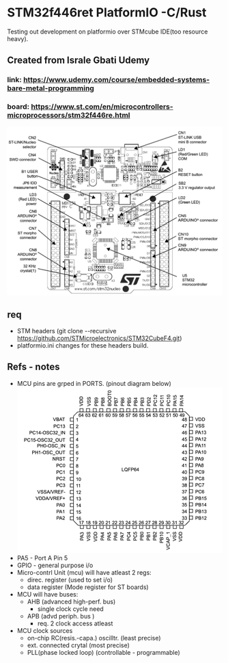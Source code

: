 # STM32f446ret PlatformIO -C/Rust

Testing out development on platformio over STMcube IDE(too resource heavy).

## Created from Israle Gbati Udemy

### link: https://www.udemy.com/course/embedded-systems-bare-metal-programming

### board: https://www.st.com/en/microcontrollers-microprocessors/stm32f446re.html

![alt text](image-3.png)

## req

- STM headers (git clone --recursive https://github.com/STMicroelectronics/STM32CubeF4.git)
- platformio.ini changes for these headers build.

## Refs - notes

- MCU pins are grped in PORTS. (pinout diagram below)
  ![alt text](image-2.png)
- PA5 - Port A Pin 5
- GPIO - general purpose i/o
- Micro-contrl Unit (mcu) will have atleast 2 regs:
  - direc. register (used to set i/o)
  - data register (Mode register for ST boards)
- MCU will have buses:
  - AHB (advanced high-perf. bus)
    - single clock cycle need
  - APB (advd periph. bus )
    - req. 2 clock access atleast
- MCU clock sources
  - on-chip RC(resis.-capa.) oscilltr. (least precise)
  - ext. connected crytal (most precise)
  - PLL(phase locked loop) (controllable - programmable)
